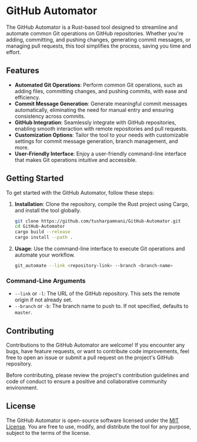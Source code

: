 # GitHub Automator

The GitHub Automator is a Rust-based tool designed to streamline and automate common Git operations on GitHub repositories. Whether you're adding, committing, and pushing changes, generating commit messages, or managing pull requests, this tool simplifies the process, saving you time and effort.

## Features

- **Automated Git Operations**: Perform common Git operations, such as adding files, committing changes, and pushing commits, with ease and efficiency.
- **Commit Message Generation**: Generate meaningful commit messages automatically, eliminating the need for manual entry and ensuring consistency across commits.
- **GitHub Integration**: Seamlessly integrate with GitHub repositories, enabling smooth interaction with remote repositories and pull requests.
- **Customization Options**: Tailor the tool to your needs with customizable settings for commit message generation, branch management, and more.
- **User-Friendly Interface**: Enjoy a user-friendly command-line interface that makes Git operations intuitive and accessible.

## Getting Started

To get started with the GitHub Automator, follow these steps:

1. **Installation**: Clone the repository, compile the Rust project using Cargo, and install the tool globally.
   ```bash
   git clone https://github.com/tusharpamnani/GitHub-Automator.git
   cd GitHub-Automator
   cargo build --release
   cargo install --path .
   ```

2. **Usage**: Use the command-line interface to execute Git operations and automate your workflow.
   ```bash
   git_automate --link <repository-link> --branch <branch-name>
   ```

### Command-Line Arguments

- `--link` or `-l`: The URL of the GitHub repository. This sets the remote origin if not already set.
- `--branch` or `-b`: The branch name to push to. If not specified, defaults to `master`.

## Contributing

Contributions to the GitHub Automator are welcome! If you encounter any bugs, have feature requests, or want to contribute code improvements, feel free to open an issue or submit a pull request on the project's GitHub repository.

Before contributing, please review the project's contribution guidelines and code of conduct to ensure a positive and collaborative community environment.

## License

The GitHub Automator is open-source software licensed under the [MIT License](https://opensource.org/licenses/MIT). You are free to use, modify, and distribute the tool for any purpose, subject to the terms of the license.
